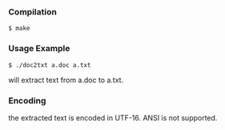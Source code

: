 ### Compilation

`$ make`

### Usage Example

`$ ./doc2txt a.doc a.txt`

will extract text from a.doc to a.txt.

### Encoding

the extracted text is encoded in UTF-16.
ANSI is not supported.
